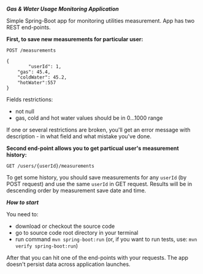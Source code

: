 ***Gas & Water Usage Monitoring Application***

Simple Spring-Boot app for monitoring utilities measurement.
App has two REST end-points. 

**First, to save new measurements for particular user:**

```
POST /measurements

{
        "userId": 1,
	"gas": 45.4,
	"coldWater": 45.2,
	"hotWater":557
}
```
Fields restrictions:
- not null
- gas, cold and hot water values should be in 0...1000 range

If one or several restrictions are broken, you'll get an error message with description - in what field and what mistake you've done.

**Second end-point allows you to get particual user's measurement history:**

```GET /users/{userId}/measurements```

To get some history, you should save measurements for any ```userId``` (by POST request) and use the same ```userId``` in GET request. Results will be in descending order by measurement save date and time.

***How to start***

You need to: 
- download or checkout the source code
- go to source code root directory in your terminal
- run command ```mvn spring-boot:run``` (or, if you want to run tests, use: ```mvn verify spring-boot:run```)

After that you can hit one of the end-points with your requests. The app doesn't persist data across 
application launches.
